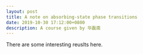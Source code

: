 ```yaml
---
layout: post
title: A note on absorbing-state phase transitions
date: 2019-10-30 17:12:00+0800
description: A course given by 华磊南
---
```


There are some interesting reuslts here. 
